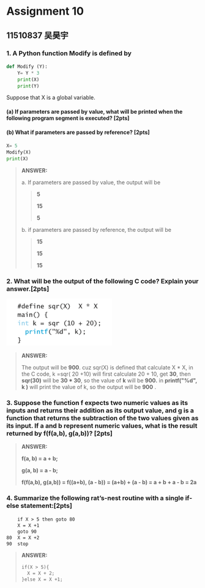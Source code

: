 # Assignment 10

## 11510837 吴昊宇

### 1. A Python function **Modify** is defined by

```python
def Modify (Y):
	Y= Y * 3
	print(X)
	print(Y)
```

Suppose that X is a global variable.

#### (a) If parameters are passed by value, what will be printed when the following program segment is executed? [2pts]

#### (b) What if parameters are passed by reference? [2pts]

```python
X= 5
Modify(X)
print(X)
```

> **ANSWER:**
>
> a.  If parameters are passed by value, the output will be 
>
> > **5**
> >
> > **15**
> >
> > **5**
>
> b.  if parameters are passed by reference, the output will be 
>
> >**15**
> >
> >**15**
> >
> >**15**

### 2. What will be the output of the following C code? Explain your answer.[2pts]
![](https://github.com/ritianhh/SUSTech-Introduction-to-Computer-Science-A/blob/master/Assignment10/image/10.2.png)

> **ANSWER:**
>
> The output will be **900**. cuz sqr(X) is defined that calculate X * X, in the  C code, k =sqr( 20 +10) will first calculate 20 + 10, get **30**, then **sqr(30)** will be **30 * 30**, so the value of **k** will be **900.** in **printf("%d", k )** will print the value of k, so the output will be **900** .

### 3. Suppose the function f expects two numeric values as its inputs and returns their addition as its output value, and g is a function that returns the subtraction of the two values given as its input. If a and b represent numeric values, what is the result returned by f(f(a,b), g(a,b))? [2pts] 
> **ANSWER:**
>
> **f(a, b) = a + b;**
>
> **g(a, b) = a - b;**
>
> **f(f(a,b), g(a,b)) = f((a+b), (a - b)) = (a+b) + (a - b) = a + b + a - b = 2a**

### 4. Summarize the following rat’s-nest routine with a single if-else statement:[2pts]

```
	if X > 5 then goto 80
	X = X +1
	goto 90
80  X = X +2
90  stop
```
> **ANSWER:**
>
> ```
> if(X > 5){
> 	X = X + 2;
> }else X = X +1;
> ```

